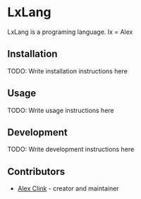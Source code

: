 # LxLang

LxLang is a programing language.
lx = Alex

## Installation

TODO: Write installation instructions here

## Usage

TODO: Write usage instructions here

## Development

TODO: Write development instructions here

## Contributors

- [Alex Clink](https://github.com/SleepingInsomniac) - creator and maintainer
